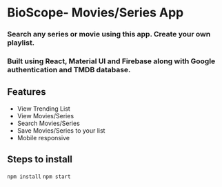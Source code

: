 # BioScope- Movies/Series App
### Search any series or movie using this app. Create your own playlist.
### Built using React, Material UI and Firebase along with Google authentication and TMDB database.

## Features
- View Trending List
- View Movies/Series
- Search Movies/Series
- Save Movies/Series to your list
- Mobile responsive

## Steps to install
`npm install`
`npm start`
